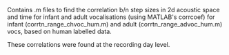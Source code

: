 Contains .m files to find the correlation b/n step sizes in 2d acoustic space and time for infant and adult vocalisations 
(using MATLAB's corrcoef) for infant (corrtn_range_chvoc_hum.m) and adult (corrtn_range_advoc_hum.m) vocs, based on human labelled data.

These correlations were found at the recording day level.
